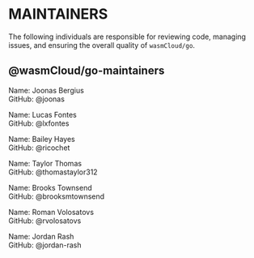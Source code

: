 # MAINTAINERS

The following individuals are responsible for reviewing code, managing issues, and ensuring the overall quality of `wasmCloud/go`.

## @wasmCloud/go-maintainers

Name: Joonas Bergius  
GitHub: @joonas

Name: Lucas Fontes  
GitHub: @lxfontes

Name: Bailey Hayes  
GitHub: @ricochet

Name: Taylor Thomas  
GitHub: @thomastaylor312

Name: Brooks Townsend  
GitHub: @brooksmtownsend

Name: Roman Volosatovs  
GitHub: @rvolosatovs

Name: Jordan Rash  
GitHub: @jordan-rash

